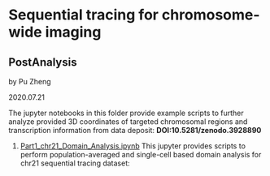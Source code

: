 # Sequential tracing for chromosome-wide imaging

## PostAnalysis

by Pu Zheng

2020.07.21

The jupyter notebooks in this folder provide example scripts to further analyze provided 3D coordinates of targeted chromosomal regions and transcription information from data deposit: **DOI:10.5281/zenodo.3928890**

1. [Part1_chr21_Domain_Analysis.ipynb](https://github.com/ZhuangLab/Chromatin_Analysis_2020_cell/blob/master/sequential_tracing/PostAnalysis/Part1_chr21_Domain_Analysis.ipynb)
    This jupyter provides scripts to perform population-averaged and single-cell based domain analysis for chr21 sequential tracing dataset:
    



